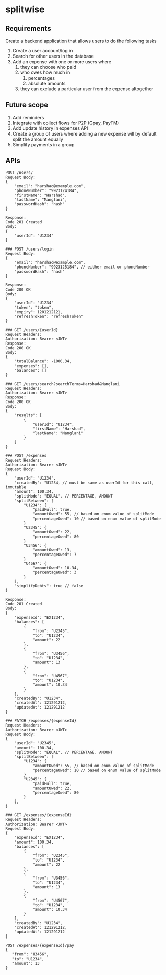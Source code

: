 # splitwise

## Requirements
Create a backend application that allows users to do the following tasks
1. Create a user account/log in
2. Search for other users in the database
3. Add an expense with one or more users where
   1. they can choose who paid
   2. who owes how much in
      1. percentages
      2. absolute amounts
   3. they can exclude a particular user from the expense altogether

## Future scope
1. Add reminders
2. Integrate with collect flows for P2P (Gpay, PayTM)
3. Add update history in expenses API
4. Create a group of users where adding a new expense will by default split the amount equally
5. Simplify payments in a group

## APIs
```
POST /users/
Request Body:
{
    "email": "harshad@example.com",
    "phoneNumber": "9923124184",
    "firstName": "Harshad",
    "lastName": "Manglani",
    "passwordHash": "hash"
}

Response:
Code 201 Created
Body:
{
    "userId": "U1234"
}

### POST /users/login
Request Body:
{
    "email": "harshad@example.com",
    "phoneNumber": "9923125184", // either email or phoneNumber
    "passwordHash": "hash"
}

Response:
Code 200 OK
Body:
{
    "userId": "U1234"
    "token": "token",
    "expiry": 1201212121,
    "refreshToken": "refreshToken"
}

### GET /users/{userId}
Request Headers:
Authorization: Bearer <JWT>
Response:
Code 200 OK
Body:
{
    "totalBalance": -1000.34,
    "expenses": [],
    "balances": []
}

### GET /users/search?searchTerms=Harshad&Manglani
Request Headers:
Authorization: Bearer <JWT>
Response:
Code 200 OK
Body:
{
    "results": [
        {
            "userId": "U1234",
            "firstName": "Harshad",
            "lastName": "Manglani"
        }
    ]
}

### POST /expenses
Request Headers:
Authorization: Bearer <JWT>
Request Body:
{
    "userId": "U1234",
    "createdBy": "U1234, // must be same as userId for this call, immutable
    "amount": 100.34,
    "splitMode": "EQUAL", // PERCENTAGE, AMOUNT
    "splitBetween": [
        "U1234": {
            "paidFull": true,
            "amountOwed": 55, // based on enum value of splitMode
            "percentageOwed": 10 // based on enum value of splitMode
        }
        "U2345": {
            "amountOwed": 22,
            "percentageOwed": 80
        }
        "U3456": {
            "amountOwed": 13,
            "percentageOwed": 7
        }
        "U4567": {
            "amountOwed": 10.34,
            "percentageOwed": 3
        }
    ],
    "simplifyDebts": true // false
}

Response:
Code 201 Created
Body:
{
    "expenseId": "EX1234",
    "balances": [
        {
            "from": "U2345",
            "to": "U1234",
            "amount": 22
        },
        {
            "from": "U3456",
            "to": "U1234",
            "amount": 13
        },
        {
            "from": "U4567",
            "to": "U1234",
            "amount": 10.34
        }
    ],
    "createdBy": "U1234",
    "createdAt": 121291212,
    "updatedAt": 121291212
}

### PATCH /expenses/{expenseId}
Request Headers:
Authorization: Bearer <JWT>
Request Body:
{
    "userId": "U2345",
    "amount": 100.34,
    "splitMode": "EQUAL", // PERCENTAGE, AMOUNT
    "splitBetween": [
        "U1234": {
            "amountOwed": 55, // based on enum value of splitMode
            "percentageOwed": 10 // based on enum value of splitMode
        }
        "U2345": {
            "paidFull": true,
            "amountOwed": 22,
            "percentageOwed": 80
        }
    ],
}

### GET /expenses/{expenseId}
Request Headers:
Authorization: Bearer <JWT>
Request Body:
{
    "expenseId": "EX1234",
    "amount": 100.34,
    "balances": [
        {
            "from": "U2345",
            "to": "U1234",
            "amount": 22
        },
        {
            "from": "U3456",
            "to": "U1234",
            "amount": 13
        },
        {
            "from": "U4567",
            "to": "U1234",
            "amount": 10.34
        }
    ],
    "createdBy": "U1234",
    "createdAt": 121291212,
    "updatedAt": 121291212
}

POST /expenses/{expenseId}/pay
{
   "from": "U3456",
   "to": "U1234",
   "amount": 13
}
```
